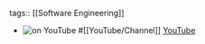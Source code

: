 tags:: [[Software Engineering]]

- ![ on YouTube]()
  #[[YouTube/Channel]]
  [YouTube](https://www.youtube.com/@)
